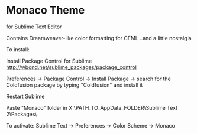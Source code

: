 # Monaco Theme

for Sublime Text Editor

Contains Dreamweaver-like color formatting for CFML  ..and a little nostalgia

To install:

Install Package Control for Sublime http://wbond.net/sublime_packages/package_control

Preferences -> Package Control -> Install Package -> search for the Coldfusion package by typing "Coldfusion" and install it

Restart Sublime

Paste "Monaco" folder in X:\PATH_TO_AppData_FOLDER\Sublime Text 2\Packages\

To activate:
Sublime Text -> Preferences -> Color Scheme -> Monaco 